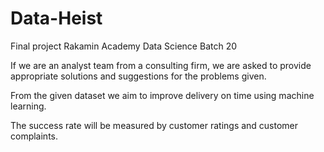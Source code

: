 # Data-Heist
Final project Rakamin Academy Data Science Batch 20


If we are an analyst team from a consulting firm, we are asked to provide appropriate solutions and suggestions for the problems given.

From the given dataset we aim to improve delivery on time using machine learning. 

The success rate will be measured by customer ratings and customer complaints.
